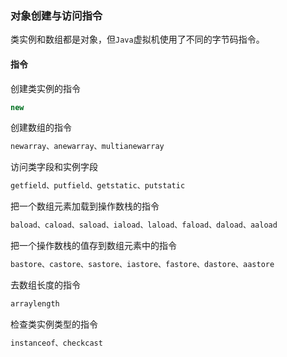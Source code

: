 ### 对象创建与访问指令

类实例和数组都是对象，但`Java`虚拟机使用了不同的字节码指令。



#### 指令

创建类实例的指令

```java
new
```

创建数组的指令

```java
newarray、anewarray、multianewarray
```

访问类字段和实例字段

```java
getfield、putfield、getstatic、putstatic
```

把一个数组元素加载到操作数栈的指令

```java
baload、caload、saload、iaload、laload、faload、daload、aaload
```

把一个操作数栈的值存到数组元素中的指令

```java
bastore、castore、sastore、iastore、fastore、dastore、aastore
```

去数组长度的指令

```java
arraylength
```

检查类实例类型的指令

```java
instanceof、checkcast
```

